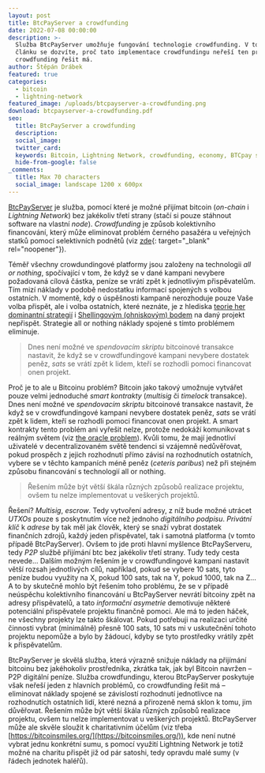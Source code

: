 ```yaml
---
layout: post
title: BtcPayServer a crowdfunding
date: 2022-07-08 00:00:00
description: >-
  Služba BtcPayServer umožňuje fungování technologie crowdfunding. V tomto
  článku se dozvíte, proč tato implementace crowdfundingu neřeší ten problém, co
  crowdfunding řešit má.
author: Štěpán Drábek
featured: true
categories:
  - bitcoin
  - lightning-network
featured_image: /uploads/btcpayserver-a-crowdfunding.png
download: btcpayserver-a-crowdfunding.pdf
seo:
  title: BtcPayServer a crowdfunding
  description:
  social_image:
  twitter_card:
  keywords: Bitcoin, Lightning Network, crowdfunding, economy, BTCpay server
  hide-from-google: false
_comments:
  title: Max 70 characters
  social_image: landscape 1200 x 600px
---
```

[BtcPayServer](https://btcpayserver.org/) je služba, pomocí které je možné přijímat bitcoin (*on-chain* i *Lightning Network*) bez jakékoliv třetí strany (stačí si pouze stáhnout software na vlastní *node*). *Crowdfunding* je způsob kolektivního financování, který může eliminovat problém černého pasažéra u veřejných statků pomocí selektivních podnětů (viz [zde](https://ekonomie-jednoduse.com/posts/2022/verejne-statky){: target="_blank" rel="noopener"}).

Téměř všechny crowdundingové platformy jsou založeny na technologii *all or nothing*, spočívající v tom, že když se v dané kampani nevybere požadovaná cílová částka, peníze se vrátí zpět k jednotlivým přispěvatelům. Tím mizí náklady v podobě nedostatku informací spojených s volbou ostatních. V momentě, kdy o úspěšnosti kampaně nerozhoduje pouze Vaše volba přispět, ale i volba ostatních, které neznáte, je z hlediska [teorie her](https://cs.wikipedia.org/wiki/Teorie_her) [dominantní strategií](https://cs.wikipedia.org/wiki/Dominantn%C3%AD_strategie) i [Shellingovým (ohniskovým) bodem](https://en.wikipedia.org/wiki/Focal_point_&#40;game_theory&#41;) na daný projekt nepřispět. Strategie all or nothing náklady spojené s tímto problémem eliminuje.

> Dnes není možné ve *spendovacím skriptu* bitcoinové transakce nastavit, že když se v crowdfundingové kampani nevybere dostatek peněz, *sats* se vrátí zpět k lidem, kteří se rozhodli pomoci financovat onen projekt.

Proč je to ale u Bitcoinu problém? Bitcoin jako takový umožnuje vytvářet pouze velmi jednoduché *smart kontrakty* (*multisig* či *timelock* transakce). Dnes není možné ve *spendovacím skriptu* bitcoinové transakce nastavit, že když se v crowdfundingové kampani nevybere dostatek peněz, *sats* se vrátí zpět k lidem, kteří se rozhodli pomoci financovat onen projekt. A smart kontrakty tento problém ani vyřešit nelze, protože nedokáží komunikovat s reálným světem (viz [the oracle problem](https://en.wikipedia.org/wiki/Test_oracle)). Kvůli tomu, že mají jednotliví uživatelé v decentralizovaném světě tendenci si vzájemně nedůvěřovat, pokud prospěch z jejich rozhodnutí přímo závisí na rozhodnutích ostatních, vybere se v těchto kampaních méně peněz (*ceteris paribus*) než při stejném způsobu financování s technologií all or nothing.

> Řešením může být větší škála různých způsobů realizace projektu, ovšem tu nelze implementovat u veškerých projektů.

Řešení? *Multisig*, *escrow*. Tedy vytvoření adresy, z níž bude možné utrácet *UTXOs* pouze s poskytnutím více než jednoho *digitálního podpisu*. *Privátní klíč* k *adrese* by tak měl jak člověk, který se snaží vybrat dostatek finančních zdrojů, každý jeden přispěvatel, tak i samotná platforma (v tomto případě BtcPayServer). Ovšem to jde proti hlavní myšlence BtcPayServeru, tedy *P2P* službě přijímání btc bez jakékoliv třetí strany. Tudy tedy cesta nevede… Dalším možným řešením je v crowdfundingové kampani nastavit větší rozsah jednotlivých cílů, například, pokud se vybere 10 sats, tyto peníze budou využity na X, pokud 100 sats, tak na Y, pokud 1000, tak na Z… A to by skutečně mohlo být řešením toho problému, že se v případě neúspěchu kolektivního financování u BtcPayServer nevrátí bitcoiny zpět na adresy přispěvatelů, a tato *informační asymetrie* demotivuje některé potenciální přispěvatele projektu finančně pomoci. Ale má to jeden háček, ne všechny projekty lze takto škálovat. Pokud potřebuji na realizaci určité činnosti vybrat (minimálně) přesně 100 sats, 10 sats mi v uskutečnění tohoto projektu nepomůže a bylo by žádoucí, kdyby se tyto prostředky vrátily zpět k přispěvatelům.

BtcPayServer je skvělá služba, která výrazně snižuje náklady na přijímání bitcoinu bez jakéhokoliv prostředníka, zkrátka tak, jak byl Bitcoin navržen – P2P digitální peníze. Služba crowdfundingu, kterou BtcPayServer poskytuje však neřeší jeden z hlavních problémů, co crowdfunding řešit má – eliminovat náklady spojené se závislostí rozhodnutí jednotlivce na rozhodnutích ostatních lidí, které nezná a přirozeně nemá sklon k tomu, jim důvěřovat. Řešením může být větší škála různých způsobů realizace projektu, ovšem tu nelze implementovat u veškerých projektů. BtcPayServer může ale skvěle sloužit k charitativním účelům (viz třeba [https://bitcoinsmiles.org/](https://bitcoinsmiles.org/)), kde není nutné vybrat jednu konkrétní sumu, s pomocí využití Lightning Network je totiž možné na charitu přispět již od pár satoshi, tedy opravdu malé sumy (v řádech jednotek haléřů).